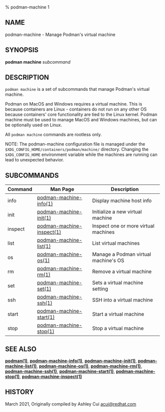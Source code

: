 % podman-machine 1

## NAME

podman\-machine - Manage Podman's virtual machine

## SYNOPSIS

**podman machine** _subcommand_

## DESCRIPTION

`podman machine` is a set of subcommands that manage Podman's virtual machine.

Podman on MacOS and Windows requires a virtual machine. This is because containers are Linux -
containers do not run on any other OS because containers' core functionality are
tied to the Linux kernel. Podman machine must be used to manage MacOS and Windows machines,
but can be optionally used on Linux.

All `podman machine` commands are rootless only.

NOTE: The podman-machine configuration file is managed under the
`$XDG_CONFIG_HOME/containers/podman/machine/` directory. Changing the `$XDG_CONFIG_HOME`
environment variable while the machines are running can lead to unexpected behavior.

## SUBCOMMANDS

| Command | Man Page                                               | Description                          |
| ------- | ------------------------------------------------------ | ------------------------------------ |
| info    | [podman-machine-info(1)](podman-machine-info.md)       | Display machine host info            |
| init    | [podman-machine-init(1)](podman-machine-init.md)       | Initialize a new virtual machine     |
| inspect | [podman-machine-inspect(1)](podman-machine-inspect.md) | Inspect one or more virtual machines |
| list    | [podman-machine-list(1)](podman-machine-list.md)       | List virtual machines                |
| os      | [podman-machine-os(1)](podman-machine-os.md)           | Manage a Podman virtual machine's OS |
| rm      | [podman-machine-rm(1)](podman-machine-rm.md)           | Remove a virtual machine             |
| set     | [podman-machine-set(1)](podman-machine-set.md)         | Sets a virtual machine setting       |
| ssh     | [podman-machine-ssh(1)](podman-machine-ssh.md)         | SSH into a virtual machine           |
| start   | [podman-machine-start(1)](podman-machine-start.md)     | Start a virtual machine              |
| stop    | [podman-machine-stop(1)](podman-machine-stop.md)       | Stop a virtual machine               |

## SEE ALSO

**[podman(1)](podman.md)**, **[podman-machine-info(1)](podman-machine-info.md)**, **[podman-machine-init(1)](podman-machine-init.md)**, **[podman-machine-list(1)](podman-machine-list.md)**, **[podman-machine-os(1)](podman-machine-os.md)**, **[podman-machine-rm(1)](podman-machine-rm.md)**, **[podman-machine-ssh(1)](podman-machine-ssh.md)**, **[podman-machine-start(1)](podman-machine-start.md)**, **[podman-machine-stop(1)](podman-machine-stop.md)**, **[podman-machine-inspect(1)](podman-machine-inspect.md)**

## HISTORY

March 2021, Originally compiled by Ashley Cui <acui@redhat.com>
